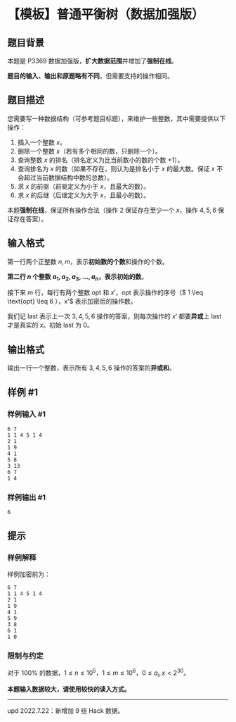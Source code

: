# 【模板】普通平衡树（数据加强版）

## 题目背景

本题是 P3369 数据加强版，**扩大数据范围**并增加了**强制在线**。

**题目的输入、输出和原题略有不同**，但需要支持的操作相同。

## 题目描述

您需要写一种数据结构（可参考题目标题），来维护一些整数，其中需要提供以下操作：

1. 插入一个整数 $x$。
2. 删除一个整数 $x$（若有多个相同的数，只删除一个）。
3. 查询整数 $x$ 的排名（排名定义为比当前数小的数的个数 $+1$）。
4. 查询排名为 $x$ 的数（如果不存在，则认为是排名小于 $x$ 的最大数。保证 $x$ 不会超过当前数据结构中数的总数）。
5. 求 $x$ 的前驱（前驱定义为小于 $x$，且最大的数）。
6. 求 $x$ 的后继（后继定义为大于 $x$，且最小的数）。

本题**强制在线**，保证所有操作合法（操作 $2$ 保证存在至少一个 $x$，操作 $4,5,6$ 保证存在答案）。

## 输入格式

第一行两个正整数 $n,m$，表示**初始数的个数**和操作的个数。

**第二行 $n$ 个整数 $a_1,a_2,a_3,\ldots,a_n$，表示初始的数**。

接下来 $m$ 行，每行有两个整数 $\text{opt}$ 和 $x'$，$\text{opt}$ 表示操作的序号（$ 1 \leq \text{opt} \leq 6 $），$x'$ 表示加密后的操作数。

我们记 $\text{last}$ 表示上一次 $3,4,5,6$ 操作的答案，则每次操作的 $x'$ 都要**异或**上 $\text{last}$ 才是真实的 $x$。初始 $\text{last}$ 为 $0$。


## 输出格式

输出一行一个整数，表示所有 $3,4,5,6$ 操作的答案的**异或和**。


## 样例 #1

### 样例输入 #1
```
6 7
1 1 4 5 1 4
2 1
1 9
4 1
5 8
3 13
6 7
1 4
```

### 样例输出 #1

```
6
```

## 提示

### 样例解释

样例加密前为：
```plain
6 7
1 1 4 5 1 4
2 1
1 9
4 1
5 9
3 8
6 1
1 0
```

### 限制与约定

对于 $100\%$ 的数据，$1\leq n\leq 10^5$，$1\leq m\leq 10^6$，$0\leq a_i,x\lt 2^{30}$。

**本题输入数据较大，请使用较快的读入方式。**

---

$\text{upd 2022.7.22}$：新增加 $9$ 组 Hack 数据。
